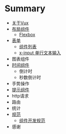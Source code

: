 # Summary

* [关于Vux](README.md)
* [布局组件](chapter1.md)
   * [Flexbox](flexbox.md)
* [表单](form.md)
   * [组件列表](form-components.md)
   * [x-input 单行文本输入](input.md)
* 图表组件
* [时间组件](time-components.md)
   * 倒计时
   * 秒数倒计时
* 手势操作
* [提示组件](tips-components.md)
* http请求
* 路由
* 统计
* [规范](rules.md)
   * [组件开发规范](component-rules.md)
* 感谢

